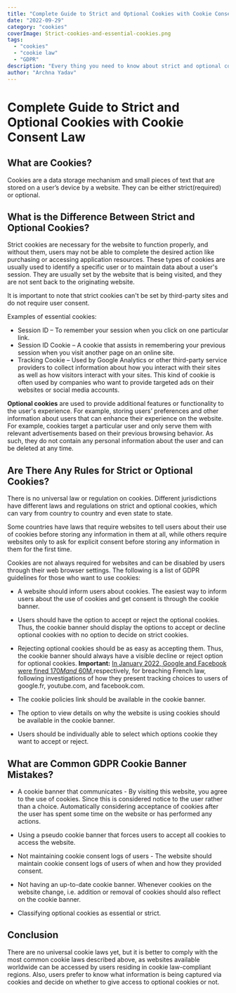 ```yaml
---
title: "Complete Guide to Strict and Optional Cookies with Cookie Consent Law"
date: "2022-09-29"
category: "cookies"
coverImage: Strict-cookies-and-essential-cookies.png
tags:
  - "cookies"
  - "cookie law"
  - "GDPR"
description: "Every thing you need to know about strict and optional cookes including the cookie laws and general GDPR cookie banner mistakes."
author: "Archna Yadav"
---
```

# Complete Guide to Strict and Optional Cookies with Cookie Consent Law

## What are Cookies?
Cookies are a data storage mechanism and small pieces of text that are stored on a user’s device by a website. They can be either strict(required) or optional.

## What is the Difference Between Strict and Optional Cookies?
Strict cookies are necessary for the website to function properly, and without them, users may not be able to complete the desired action like purchasing or accessing application resources. These types of cookies are usually used to identify a specific user or to maintain data about a user's session. They are usually set by the website that is being visited, and they are not sent back to the originating website.

It is important to note that strict cookies can't be set by third-party sites and do not require user consent. 

Examples of essential cookies:
* Session ID – To remember your session when you click on one particular link.
* Session ID Cookie – A cookie that assists in remembering your previous session when you visit another page on an online site.
* Tracking Cookie – Used by Google Analytics or other third-party service providers to collect information about how you interact with their sites as well as how visitors interact with your sites. This kind of cookie is often used by companies who want to provide targeted ads on their websites or social media accounts.

**Optional cookies** are used to provide additional features or functionality to the user's experience. For example, storing users’ preferences and other information about users that can enhance their experience on the website. For example, cookies target a particular user and only serve them with relevant advertisements based on their previous browsing behavior. As such, they do not contain any personal information about the user and can be deleted at any time.

## Are There Any Rules for Strict or Optional Cookies?

There is no universal law or regulation on cookies. Different jurisdictions have different laws and regulations on strict and optional cookies, which can vary from country to country and even state to state.

Some countries have laws that require websites to tell users about their use of cookies before storing any information in them at all, while others require websites only to ask for explicit consent before storing any information in them for the first time.

Cookies are not always required for websites and can be disabled by users through their web browser settings. The following is a list of GDPR guidelines for those who want to use cookies: 

* A website should inform users about cookies. The easiest way to inform users about the use of cookies and get consent is through the cookie banner.  

* Users should have the option to accept or reject the optional cookies. Thus, the cookie banner should display the options to accept or decline optional cookies with no option to decide on strict cookies. 

* Rejecting optional cookies should be as easy as accepting them. Thus, the cookie banner should always have a visible decline or reject option for optional cookies.
**Important:**  [In January 2022, Google and Facebook were fined  $170M and ~$60M,](https://techcrunch.com/2022/01/06/cnil-facebook-google-cookie-consent-eprivacy-breaches/)respectively, for breaching French law, following investigations of how they present tracking choices to users of google.fr, youtube.com, and facebook.com.

* The cookie policies link should be available in the cookie banner. 

* The option to view details on why the website is using cookies should be available in the cookie banner.

* Users should be individually able to select which options cookie they want to accept or reject.

## What are Common GDPR Cookie Banner Mistakes?

* A cookie banner that communicates - By visiting this website, you agree to the use of cookies. Since this is considered notice to the user rather than a choice.
Automatically considering acceptance of cookies after the user has spent some time on the website or has performed any actions.

* Using a pseudo cookie banner that forces users to accept all cookies to access the website.

* Not maintaining cookie consent logs of users - The website should maintain cookie consent logs of users of when and how they provided consent.

* Not having an up-to-date cookie banner. Whenever cookies on the website change, i.e. addition or removal of cookies should also reflect on the cookie banner.

* Classifying optional cookies as essential or strict.

## Conclusion 
There are no universal cookie laws yet, but it is better to comply with the most common cookie laws described above, as websites available worldwide can be accessed by users residing in cookie law-compliant regions. Also, users prefer to know what information is being captured via cookies and decide on whether to give access to optional cookies or not.




